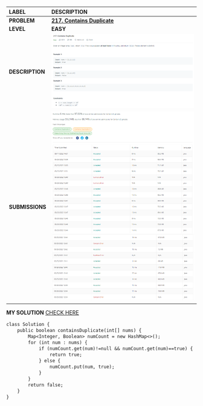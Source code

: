 | LABEL | DESCRIPTION |
| :---        |    :---   |
| **PROBLEM** | **[217. Contains Duplicate](https://leetcode.com/problems/contains-duplicate)** |
| **LEVEL** | **EASY** |
| **DESCRIPTION** | ![Problem Description](./assets/problem.png) |
| **SUBMISSIONS** | ![Submission Details 0](./assets/submission-0.png) ![Submission Details 1](./assets/submission-1.png) |

**MY SOLUTION** [CHECK HERE](https://leetcode.com/submissions/detail/706773288/)
```
class Solution {
    public boolean containsDuplicate(int[] nums) {
        Map<Integer, Boolean> numCount = new HashMap<>();
        for (int num : nums) {
            if (numCount.get(num)!=null && numCount.get(num)==true) {
                return true;
            } else {
                numCount.put(num, true);
            }
        }
        return false;
    }
}
```

